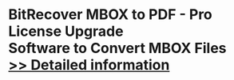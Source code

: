 # BitRecover MBOX to PDF - Pro License Upgrade<br />Software to Convert MBOX Files<br />[>> Detailed information](https://secure.shareit.com/shareit/product.html?productid=300906457&affiliateid=200057808)